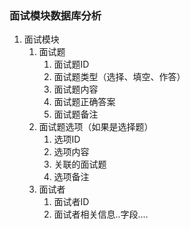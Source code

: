 ### 面试模块数据库分析

1. 面试模块
    1. 面试题
        1. 面试题ID
        2. 面试题类型（选择、填空、作答）
        3. 面试题内容
        4. 面试题正确答案
        5. 面试题备注
    2. 面试题选项（如果是选择题）
        1. 选项ID
        2. 选项内容
        3. 关联的面试题
        4. 选项备注
    3. 面试者
        1. 面试者ID
        2. 面试者相关信息..字段....